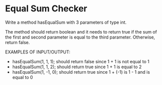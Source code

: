 # Equal Sum Checker
Write a method hasEqualSum with 3 parameters of type int.

The method should return boolean and it needs to return true if the sum of the first and second parameter is equal to the third parameter. Otherwise, return false.

EXAMPLES OF INPUT/OUTPUT:
- hasEqualSum(1, 1, 1);  should return false since 1 + 1 is not equal to 1
- hasEqualSum(1, 1, 2);  should return true since 1 + 1 is equal to 2
- hasEqualSum(1, -1, 0);  should return true since 1 + (-1) is 1 - 1 and is equal to 0